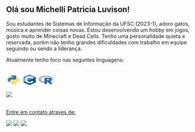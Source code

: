 ## Olá sou Michelli Patricia Luvison!

Sou estudantes de Sistemas de Informação da UFSC (2023-1), adoro gatos, música e aprender coisas novas. Estou desenvolvendo um hobby em jogos, gosto muito de Minecraft e Dead Cells. Tenho uma personalidade quieta e reservada, porém não tenho grandes dificuldades com trabalho em equipe seguindo ou sendo a liderança.

Atualmente tenho foco nas seguntes linguagens:

<div style="display: inline_block"><br>
  <img align="center" alt="MI-Python" height="30" width="40" src="https://raw.githubusercontent.com/devicons/devicon/master/icons/python/python-original.svg">
  <img align="center" alt="MI-C" height="30" width="40" src="https://raw.githubusercontent.com/devicons/devicon/master/icons/c/c-original.svg">
  <img align="center" alt="MI-C" height="30" width="40" src="https://raw.githubusercontent.com/devicons/devicon/master/icons/r/r-original.svg">
  </div>
  
  
  <div style="display: inline_block"><br>
  <a href="[https://githubhttps://raw.githubusercontent.com/devicons/devicon/master/icons/r/r-original.svg.com/MimiChechelli](https://github.com/MimiChechelli)"> 
  <img height="150em" src="https://github-readme-stats.vercel.app/api/top-langs/?username=MimiChechelli&layout=compact&langs_count=16&theme=tokyonight"/>
</div>

  ##
 Entre em contato atraves de: 
<div> 
  <a href="https://www.instagram.com/only_mimimimi/" target="_blank"><img src="https://img.shields.io/badge/-Instagram-%23E4405F?style=for-the-badge&logo=instagram&logoColor=white" target="_blank"></a>
 	  <a href = "mailto:contatomichiluvison@gmail.com"><img src="https://img.shields.io/badge/-Gmail-%23333?style=for-the-badge&logo=gmail&logoColor=white" target="_blank"></a>
  <a href="https://www.linkedin.com/in/michelli-luvison-623649268/" target="_blank"><img src="https://img.shields.io/badge/-LinkedIn-%230077B5?style=for-the-badge&logo=linkedin&logoColor=white" target="_blank"></a> 
  
</div>
